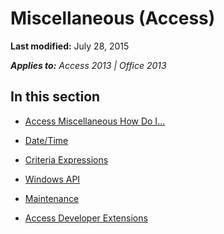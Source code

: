 
# Miscellaneous (Access)

 **Last modified:** July 28, 2015

 _**Applies to:** Access 2013 | Office 2013_

## In this section


-  [Access Miscellaneous How Do I...](719a36c4-5c3c-0a95-2393-b35666ed32ab.md)
    
-  [Date/Time](382d91c4-0434-45b9-b623-67d76c75a888.md)
    
-  [Criteria Expressions](f4f31b20-3b5b-4d6d-9143-808421e1b8c4.md)
    
-  [Windows API](27537939-55e7-4c5c-a3b3-f68263be0e6c.md)
    
-  [Maintenance](a2809e7a-fc0b-4299-8fd5-67e60b87fe09.md)
    
-  [Access Developer Extensions](556ced38-1ddc-4879-8916-84a85ab6151e.md)
    
